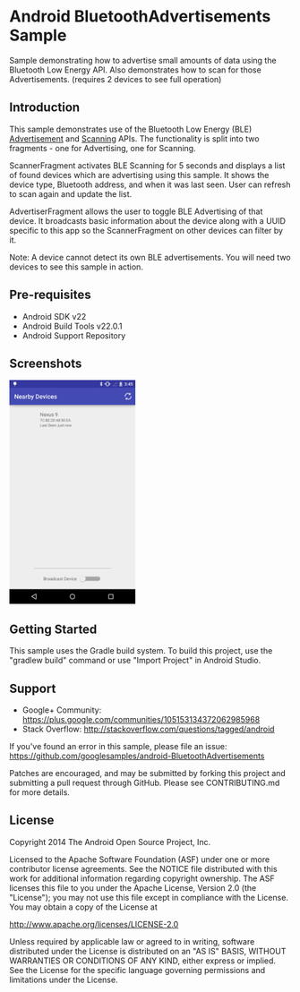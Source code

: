 
Android BluetoothAdvertisements Sample
===================================

Sample demonstrating how to advertise small amounts of data using the Bluetooth
Low Energy API. Also demonstrates how to scan for those Advertisements. (requires
2 devices to see full operation)

Introduction
------------

This sample demonstrates use of the Bluetooth Low Energy (BLE) [Advertisement][1] and [Scanning][2] APIs.
The functionality is split into two fragments - one for Advertising, one for Scanning.

ScannerFragment activates BLE Scanning for 5 seconds and displays a list of found devices which are advertising
using this sample. It shows the device type, Bluetooth address, and when it was last seen. User can
refresh to scan again and update the list.

AdvertiserFragment allows the user to toggle BLE Advertising of that device. It broadcasts basic
information about the device along with a UUID specific to this app so the ScannerFragment on other
devices can filter by it.

Note: A device cannot detect its own BLE advertisements. You will need two devices to see this
sample in action.

[1]:https://developer.android.com/reference/android/bluetooth/le/BluetoothLeAdvertiser.html
[2]:https://developer.android.com/reference/android/bluetooth/le/BluetoothLeScanner.html

Pre-requisites
--------------

- Android SDK v22
- Android Build Tools v22.0.1
- Android Support Repository

Screenshots
-------------

<img src="screenshots/1-main.png" height="400" alt="Screenshot"/> 

Getting Started
---------------

This sample uses the Gradle build system. To build this project, use the
"gradlew build" command or use "Import Project" in Android Studio.

Support
-------

- Google+ Community: https://plus.google.com/communities/105153134372062985968
- Stack Overflow: http://stackoverflow.com/questions/tagged/android

If you've found an error in this sample, please file an issue:
https://github.com/googlesamples/android-BluetoothAdvertisements

Patches are encouraged, and may be submitted by forking this project and
submitting a pull request through GitHub. Please see CONTRIBUTING.md for more details.

License
-------

Copyright 2014 The Android Open Source Project, Inc.

Licensed to the Apache Software Foundation (ASF) under one or more contributor
license agreements.  See the NOTICE file distributed with this work for
additional information regarding copyright ownership.  The ASF licenses this
file to you under the Apache License, Version 2.0 (the "License"); you may not
use this file except in compliance with the License.  You may obtain a copy of
the License at

http://www.apache.org/licenses/LICENSE-2.0

Unless required by applicable law or agreed to in writing, software
distributed under the License is distributed on an "AS IS" BASIS, WITHOUT
WARRANTIES OR CONDITIONS OF ANY KIND, either express or implied.  See the
License for the specific language governing permissions and limitations under
the License.
